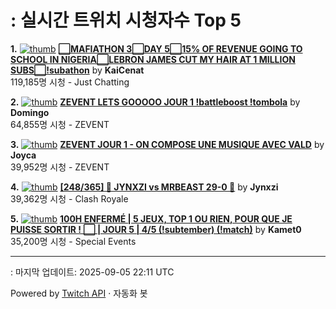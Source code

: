 # : 실시간 트위치 시청자수 Top 5

**1.** [![thumb](https://static-cdn.jtvnw.net/previews-ttv/live_user_kaicenat-320x180.jpg)](https://twitch.tv/KaiCenat)
**[⬜MAFIATHON 3⬜️DAY 5⬜15% OF REVENUE GOING TO SCHOOL IN NIGERIA⬜LEBRON JAMES CUT MY HAIR AT 1 MILLION SUBS⬜!subathon](https://twitch.tv/KaiCenat)** by **KaiCenat**<br>119,185명 시청  - Just Chatting

**2.** [![thumb](https://static-cdn.jtvnw.net/previews-ttv/live_user_domingo-320x180.jpg)](https://twitch.tv/Domingo)
**[ZEVENT LETS GOOOOO JOUR 1 !battleboost !tombola](https://twitch.tv/Domingo)** by **Domingo**<br>64,855명 시청  - ZEVENT

**3.** [![thumb](https://static-cdn.jtvnw.net/previews-ttv/live_user_joyca-320x180.jpg)](https://twitch.tv/Joyca)
**[ZEVENT JOUR 1 - ON COMPOSE UNE MUSIQUE AVEC VALD](https://twitch.tv/Joyca)** by **Joyca**<br>39,952명 시청  - ZEVENT

**4.** [![thumb](https://static-cdn.jtvnw.net/previews-ttv/live_user_jynxzi-320x180.jpg)](https://twitch.tv/Jynxzi)
**[[248/365] 🚨 JYNXZI vs MRBEAST 29-0 🚨](https://twitch.tv/Jynxzi)** by **Jynxzi**<br>39,362명 시청  - Clash Royale

**5.** [![thumb](https://static-cdn.jtvnw.net/previews-ttv/live_user_kamet0-320x180.jpg)](https://twitch.tv/Kamet0)
**[100H ENFERMÉ | 5 JEUX, TOP 1 OU RIEN, POUR QUE JE PUISSE SORTIR ! ⬜️ | JOUR 5 | 4/5 (!subtember) (!match)](https://twitch.tv/Kamet0)** by **Kamet0**<br>35,200명 시청  - Special Events


---
: 마지막 업데이트: 2025-09-05 22:11 UTC

Powered by [Twitch API](https://dev.twitch.tv/docs/api/reference) · 자동화 봇